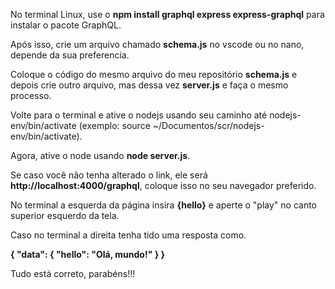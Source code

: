 <p>No terminal Linux, use o <b>npm install graphql express express-graphql</b> para instalar o pacote GraphQL.</p>
<p>Após isso, crie um arquivo chamado <b>schema.js</b> no vscode ou no nano, depende da sua preferencia.</p>
<p>Coloque o código do mesmo arquivo do meu repositório <b>schema.js</b> e depois crie outro arquivo, mas dessa vez <b>server.js</b> e faça o mesmo processo.</p>
<p>Volte para o terminal e ative o nodejs usando seu caminho até nodejs-env/bin/activate (exemplo: source ~/Documentos/scr/nodejs-env/bin/activate).</p>
<p>Agora, ative o node usando <b>node server.js</b>.</p>
<p>Se caso você não tenha alterado o link, ele será <b>http://localhost:4000/graphql</b>, coloque isso no seu navegador preferido.</p>
<p>No terminal a esquerda da página insira <b>{hello}</b> e aperte o "play" no canto superior esquerdo da tela.</p>
<p>Caso no terminal a direita tenha tido uma resposta como.</p>
<p><b>{
  "data": {
    "hello": "Olá, mundo!"
  }
}</b></p>

Tudo está correto, parabéns!!!
